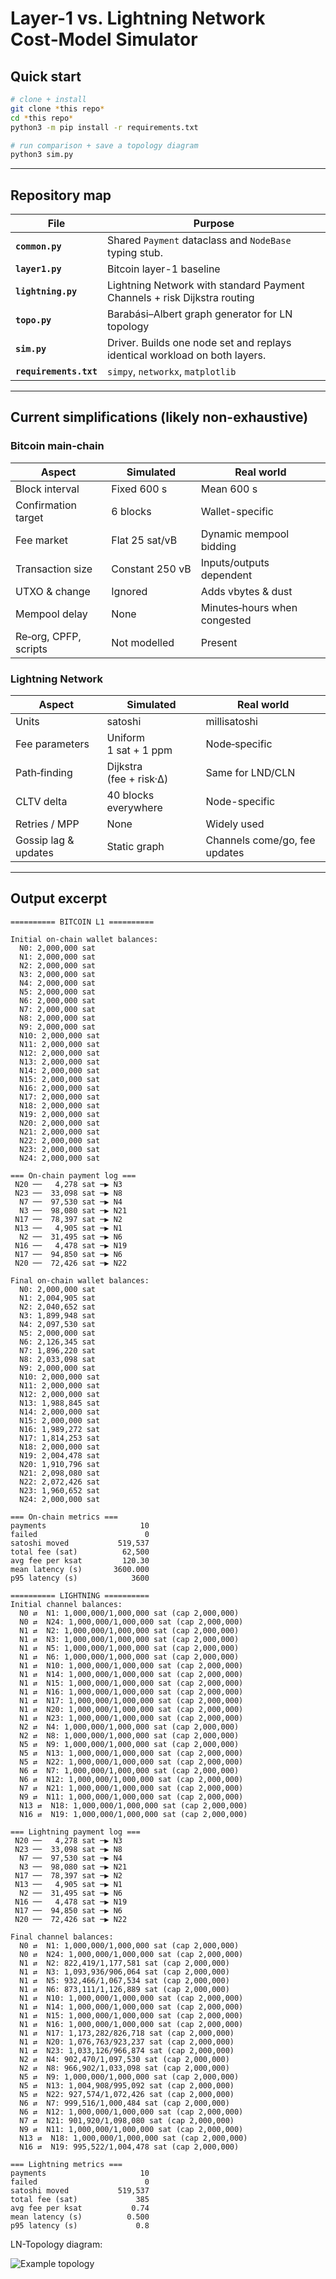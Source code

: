 # Layer-1 vs. Lightning Network Cost‑Model Simulator

## Quick start

```bash
# clone + install
git clone *this repo*
cd *this repo*
python3 -m pip install -r requirements.txt

# run comparison + save a topology diagram
python3 sim.py        
```

---

## Repository map

| File                   | Purpose                                                                    |
| ---------------------- | -------------------------------------------------------------------------- |
| **`common.py`**        | Shared `Payment` dataclass and `NodeBase` typing stub.                     |
| **`layer1.py`**        | Bitcoin layer-1 baseline                                                   |
| **`lightning.py`**     | Lightning Network with standard Payment Channels + risk Dijkstra routing   |
| **`topo.py`**          | Barabási–Albert graph generator for LN topology                            |
| **`sim.py`**           | Driver. Builds one node set and replays identical workload on both layers. |
| **`requirements.txt`** | `simpy`, `networkx`, `matplotlib`                                          |

---

## Current simplifications (likely non-exhaustive)

### Bitcoin main‑chain

| Aspect                | Simulated       | Real world                   |
| --------------------- | --------------- | ---------------------------- |
| Block interval        | Fixed 600 s     | Mean 600 s                   |
| Confirmation target   | 6 blocks        | Wallet-specific              |
| Fee market            | Flat 25 sat/vB  | Dynamic mempool bidding      |
| Transaction size      | Constant 250 vB | Inputs/outputs dependent     |
| UTXO & change         | Ignored         | Adds vbytes & dust           |
| Mempool delay         | None            | Minutes‑hours when congested |
| Re‑org, CPFP, scripts | Not modelled    | Present                      |

### Lightning Network

| Aspect               | Simulated               | Real world                    |
| -------------------- | ----------------------- | ----------------------------- |
| Units                | satoshi                 | millisatoshi                  |
| Fee parameters       | Uniform 1 sat + 1 ppm   | Node‑specific                 |
| Path‑finding         | Dijkstra (fee + risk·Δ) | Same for LND/CLN              |
| CLTV delta           | 40 blocks everywhere    | Node-specific                 |
| Retries / MPP        | None                    | Widely used                   |
| Gossip lag & updates | Static graph            | Channels come/go, fee updates |

---

## Output excerpt

```
========== BITCOIN L1 ==========

Initial on-chain wallet balances:
  N0: 2,000,000 sat
  N1: 2,000,000 sat
  N2: 2,000,000 sat
  N3: 2,000,000 sat
  N4: 2,000,000 sat
  N5: 2,000,000 sat
  N6: 2,000,000 sat
  N7: 2,000,000 sat
  N8: 2,000,000 sat
  N9: 2,000,000 sat
  N10: 2,000,000 sat
  N11: 2,000,000 sat
  N12: 2,000,000 sat
  N13: 2,000,000 sat
  N14: 2,000,000 sat
  N15: 2,000,000 sat
  N16: 2,000,000 sat
  N17: 2,000,000 sat
  N18: 2,000,000 sat
  N19: 2,000,000 sat
  N20: 2,000,000 sat
  N21: 2,000,000 sat
  N22: 2,000,000 sat
  N23: 2,000,000 sat
  N24: 2,000,000 sat

=== On-chain payment log ===
 N20 ──   4,278 sat ─▶ N3  
 N23 ──  33,098 sat ─▶ N8  
  N7 ──  97,530 sat ─▶ N4  
  N3 ──  98,080 sat ─▶ N21 
 N17 ──  78,397 sat ─▶ N2  
 N13 ──   4,905 sat ─▶ N1  
  N2 ──  31,495 sat ─▶ N6  
 N16 ──   4,478 sat ─▶ N19 
 N17 ──  94,850 sat ─▶ N6  
 N20 ──  72,426 sat ─▶ N22 

Final on-chain wallet balances:
  N0: 2,000,000 sat
  N1: 2,004,905 sat
  N2: 2,040,652 sat
  N3: 1,899,948 sat
  N4: 2,097,530 sat
  N5: 2,000,000 sat
  N6: 2,126,345 sat
  N7: 1,896,220 sat
  N8: 2,033,098 sat
  N9: 2,000,000 sat
  N10: 2,000,000 sat
  N11: 2,000,000 sat
  N12: 2,000,000 sat
  N13: 1,988,845 sat
  N14: 2,000,000 sat
  N15: 2,000,000 sat
  N16: 1,989,272 sat
  N17: 1,814,253 sat
  N18: 2,000,000 sat
  N19: 2,004,478 sat
  N20: 1,910,796 sat
  N21: 2,098,080 sat
  N22: 2,072,426 sat
  N23: 1,960,652 sat
  N24: 2,000,000 sat

=== On-chain metrics ===
payments                     10
failed                        0
satoshi moved           519,537
total fee (sat)          62,500
avg fee per ksat         120.30
mean latency (s)       3600.000
p95 latency (s)            3600

========== LIGHTNING ==========
Initial channel balances:
  N0 ⇄  N1: 1,000,000/1,000,000 sat (cap 2,000,000)
  N0 ⇄  N24: 1,000,000/1,000,000 sat (cap 2,000,000)
  N1 ⇄  N2: 1,000,000/1,000,000 sat (cap 2,000,000)
  N1 ⇄  N3: 1,000,000/1,000,000 sat (cap 2,000,000)
  N1 ⇄  N5: 1,000,000/1,000,000 sat (cap 2,000,000)
  N1 ⇄  N6: 1,000,000/1,000,000 sat (cap 2,000,000)
  N1 ⇄  N10: 1,000,000/1,000,000 sat (cap 2,000,000)
  N1 ⇄  N14: 1,000,000/1,000,000 sat (cap 2,000,000)
  N1 ⇄  N15: 1,000,000/1,000,000 sat (cap 2,000,000)
  N1 ⇄  N16: 1,000,000/1,000,000 sat (cap 2,000,000)
  N1 ⇄  N17: 1,000,000/1,000,000 sat (cap 2,000,000)
  N1 ⇄  N20: 1,000,000/1,000,000 sat (cap 2,000,000)
  N1 ⇄  N23: 1,000,000/1,000,000 sat (cap 2,000,000)
  N2 ⇄  N4: 1,000,000/1,000,000 sat (cap 2,000,000)
  N2 ⇄  N8: 1,000,000/1,000,000 sat (cap 2,000,000)
  N5 ⇄  N9: 1,000,000/1,000,000 sat (cap 2,000,000)
  N5 ⇄  N13: 1,000,000/1,000,000 sat (cap 2,000,000)
  N5 ⇄  N22: 1,000,000/1,000,000 sat (cap 2,000,000)
  N6 ⇄  N7: 1,000,000/1,000,000 sat (cap 2,000,000)
  N6 ⇄  N12: 1,000,000/1,000,000 sat (cap 2,000,000)
  N7 ⇄  N21: 1,000,000/1,000,000 sat (cap 2,000,000)
  N9 ⇄  N11: 1,000,000/1,000,000 sat (cap 2,000,000)
  N13 ⇄  N18: 1,000,000/1,000,000 sat (cap 2,000,000)
  N16 ⇄  N19: 1,000,000/1,000,000 sat (cap 2,000,000)

=== Lightning payment log ===
 N20 ──   4,278 sat ─▶ N3  
 N23 ──  33,098 sat ─▶ N8  
  N7 ──  97,530 sat ─▶ N4  
  N3 ──  98,080 sat ─▶ N21 
 N17 ──  78,397 sat ─▶ N2  
 N13 ──   4,905 sat ─▶ N1  
  N2 ──  31,495 sat ─▶ N6  
 N16 ──   4,478 sat ─▶ N19 
 N17 ──  94,850 sat ─▶ N6  
 N20 ──  72,426 sat ─▶ N22 

Final channel balances:
  N0 ⇄  N1: 1,000,000/1,000,000 sat (cap 2,000,000)
  N0 ⇄  N24: 1,000,000/1,000,000 sat (cap 2,000,000)
  N1 ⇄  N2: 822,419/1,177,581 sat (cap 2,000,000)
  N1 ⇄  N3: 1,093,936/906,064 sat (cap 2,000,000)
  N1 ⇄  N5: 932,466/1,067,534 sat (cap 2,000,000)
  N1 ⇄  N6: 873,111/1,126,889 sat (cap 2,000,000)
  N1 ⇄  N10: 1,000,000/1,000,000 sat (cap 2,000,000)
  N1 ⇄  N14: 1,000,000/1,000,000 sat (cap 2,000,000)
  N1 ⇄  N15: 1,000,000/1,000,000 sat (cap 2,000,000)
  N1 ⇄  N16: 1,000,000/1,000,000 sat (cap 2,000,000)
  N1 ⇄  N17: 1,173,282/826,718 sat (cap 2,000,000)
  N1 ⇄  N20: 1,076,763/923,237 sat (cap 2,000,000)
  N1 ⇄  N23: 1,033,126/966,874 sat (cap 2,000,000)
  N2 ⇄  N4: 902,470/1,097,530 sat (cap 2,000,000)
  N2 ⇄  N8: 966,902/1,033,098 sat (cap 2,000,000)
  N5 ⇄  N9: 1,000,000/1,000,000 sat (cap 2,000,000)
  N5 ⇄  N13: 1,004,908/995,092 sat (cap 2,000,000)
  N5 ⇄  N22: 927,574/1,072,426 sat (cap 2,000,000)
  N6 ⇄  N7: 999,516/1,000,484 sat (cap 2,000,000)
  N6 ⇄  N12: 1,000,000/1,000,000 sat (cap 2,000,000)
  N7 ⇄  N21: 901,920/1,098,080 sat (cap 2,000,000)
  N9 ⇄  N11: 1,000,000/1,000,000 sat (cap 2,000,000)
  N13 ⇄  N18: 1,000,000/1,000,000 sat (cap 2,000,000)
  N16 ⇄  N19: 995,522/1,004,478 sat (cap 2,000,000)

=== Lightning metrics ===
payments                     10
failed                        0
satoshi moved           519,537
total fee (sat)             385
avg fee per ksat           0.74
mean latency (s)          0.500
p95 latency (s)             0.8

```

LN-Topology diagram:

![Example topology](topology.png)


